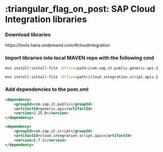 <h1>:triangular_flag_on_post: SAP Cloud Integration libraries</h1>

<h3>Download libraries</h3>
https://tools.hana.ondemand.com/#cloudintegration

<h3>Import libraries into local MAVEN repo with the following cmd</h3>


```sh
mvn install:install-file -Dfile=<path>/com.sap.it.public.generic.api-2.25.0.jar -DgroupId=com.sap.it.public -DartifactId=generic.api -Dpackaging=jar -Dversion=2.25.0
```

```sh
mvn install:install-file -Dfile=<path>/cloud.integration.script.apis-2.7.1.jar -DgroupId=com.sap.it.script -DartifactId=cloud.integration.script.apis -Dpackaging=jar -Dversion=2.7.1
```

<h3>Add dependencies to the pom.xml</h3>

```xml
<dependency>
    <groupId>com.sap.it.public</groupId>
    <artifactId>generic.api</artifactId>
    <version>2.25.0</version>
</dependency>

<dependency>
    <groupId>com.sap.it.script</groupId>
    <artifactId>cloud.integration.script.apis</artifactId>
    <version>2.7.1</version>
</dependency>
```
